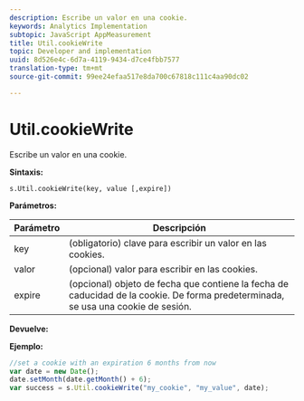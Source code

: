 ```yaml
---
description: Escribe un valor en una cookie.
keywords: Analytics Implementation
subtopic: JavaScript AppMeasurement
title: Util.cookieWrite
topic: Developer and implementation
uuid: 8d526e4c-6d7a-4119-9434-d7ce4fbb7577
translation-type: tm+mt
source-git-commit: 99ee24efaa517e8da700c67818c111c4aa90dc02

---
```



# Util.cookieWrite

Escribe un valor en una cookie.

**Sintaxis:**

```
s.Util.cookieWrite(key, value [,expire])
```

**Parámetros:**

| Parámetro | Descripción |
|---|---|
| key | (obligatorio) clave para escribir un valor en las cookies. |
| valor | (opcional) valor para escribir en las cookies. |
| expire | (opcional) objeto de fecha que contiene la fecha de caducidad de la cookie. De forma predeterminada, se usa una cookie de sesión. |

**Devuelve:**

**Ejemplo:**

```js
//set a cookie with an expiration 6 months from now 
var date = new Date(); 
date.setMonth(date.getMonth() + 6); 
var success = s.Util.cookieWrite("my_cookie", "my_value", date);
```

